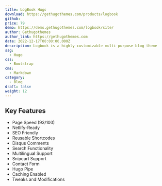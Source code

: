 ```yaml
---
title: LogBook Hugo
download: https://gethugothemes.com/products/logbook
github:
price: 79
demo: https://demo.gethugothemes.com/logbook/site/
author: Gethugothemes
author_link: https://gethugothemes.com
date: 2022-12-17T00:00:00.000Z
description: Logbook is a highly customizable multi-purpose blog theme that is ideal for crafting any creative blog site. This theme can solve all your blog-related issues because it includes the majority of the blog components.
ssg:
  - Hugo
css:
  - Bootstrap
cms:
  - Markdown
category:
  - Blog
draft: false
weight: 12
---
```


## Key Features

- Page Speed (93/100)
- Netlify-Ready
- SEO Friendly
- Reusable Shortcodes
- Disqus Comments
- Search Functionality
- Multilingual Support
- Snipcart Support
- Contact Form
- Hugo Pipe
- Caching Enabled
- Tweaks and Modifications
